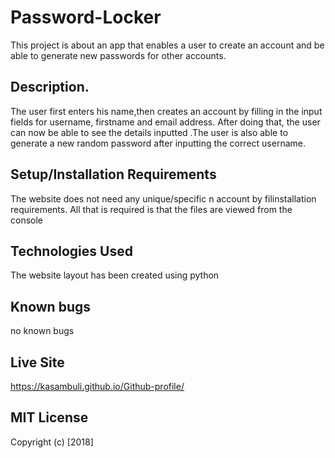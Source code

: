 # Password-Locker
This project is about an app that enables a user to create an account and be able to generate new passwords for other accounts.
## Description.
The user first enters his name,then creates an account by filling in the input fields for username, firstname and email address. After doing that, the user can now be able to see the details inputted .The user is also able to generate a new random password after inputting the correct username. 
## Setup/Installation Requirements
The website does not need any unique/specific n account by filinstallation requirements. All that is required is that the files are viewed from the console
## Technologies Used
The website layout has been created using python

## Known bugs
no known bugs
## Live Site
https://kasambuli.github.io/Github-profile/
## MIT License
Copyright (c) [2018] 
